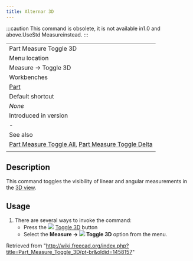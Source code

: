 ```yaml
---
title: Alternar 3D
---
```

:::caution
This command is obsolete, it is not available in1.0 and above.UseStd Measureinstead.
:::

|  |
| --- |
| Part Measure Toggle 3D |
| Menu location |
| Measure → Toggle 3D |
| Workbenches |
| [Part](/Part_Workbench "Part Workbench") |
| Default shortcut |
| *None* |
| Introduced in version |
| - |
| See also |
| [Part Measure Toggle All](/Part_Measure_Toggle_All "Part Measure Toggle All"), [Part Measure Toggle Delta](/Part_Measure_Toggle_Delta "Part Measure Toggle Delta") |
|  |

## Description

This command toggles the visibility of linear and angular measurements in the [3D view](/3D_view "3D view").

## Usage

1. There are several ways to invoke the command:
   * Press the ![](/images/Part_Measure_Toggle_3D.svg) [Toggle 3D](/Part_Measure_Toggle_3D "Part Measure Toggle 3D") button
   * Select the **Measure → ![](/images/Part_Measure_Toggle_3D.svg) Toggle 3D** option from the menu.

Retrieved from "<http://wiki.freecad.org/index.php?title=Part_Measure_Toggle_3D/pt-br&oldid=1458157>"